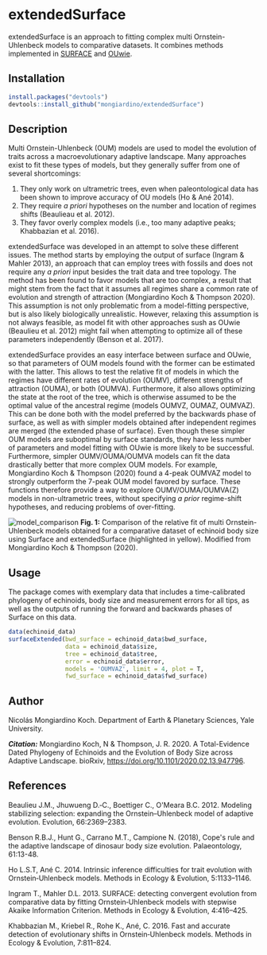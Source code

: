# extendedSurface
extendedSurface is an approach to fitting complex multi Ornstein-Uhlenbeck models to comparative datasets. It combines methods implemented in [SURFACE](https://www.otago.ac.nz/ecoevotago/code/surface.html) and [OUwie](https://www.jeremybeaulieu.org/r.html).

## Installation
```R
install.packages("devtools")
devtools::install_github("mongiardino/extendedSurface")
```

## Description
Multi Ornstein-Uhlenbeck (OUM) models are used to model the evolution of traits across a macroevolutionary adaptive landscape. Many approaches exist to fit these types of models, but they generally suffer from one of several shortcomings:
 1) They only work on ultrametric trees, even when paleontological data has been shown to improve accuracy of OU models (Ho & Ané 2014).
 2) They require *a priori* hypotheses on the number and location of regimes shifts (Beaulieau et al. 2012).
 3) They favor overly complex models (i.e., too many adaptive peaks; Khabbazian et al. 2016).
 
extendedSurface was developed in an attempt to solve these different issues. The method starts by employing the output of surface (Ingram & Mahler 2013), an approach that can employ trees with fossils and does not require any *a priori* input besides the trait data and tree topology. The method has been found to favor models that are too complex, a result that might stem from the fact that it assumes all regimes share a common rate of evolution and strength of attraction (Mongiardino Koch & Thompson 2020). This assumption is not only problematic from a model-fitting perspective, but is also likely biologically unrealistic. However, relaxing this assumption is not always feasible, as model fit with other approaches sush as OUwie (Beaulieu et al. 2012) might fail when attempting to optimize all of these parameters independently (Benson et al. 2017).

extendedSurface provides an easy interface between surface and OUwie, so that parameters of OUM models found with the former can be estimated with the latter. This allows to test the relative fit of models in which the regimes have different rates of evolution (OUMV), different strengths of attraction (OUMA), or both (OUMVA). Furthermore, it also allows optimizing the state at the root of the tree, which is otherwise assumed to be the optimal value of the ancestral regime (models OUMVZ, OUMAZ, OUMVAZ). This can be done both with the model preferred by the backwards phase of surface, as well as with simpler models obtained after independent regimes are merged (the extended phase of surface). Even though these simpler OUM models are suboptimal by surface standards, they have less number of parameters and model fitting with OUwie is more likely to be successful. Furthermore, simpler OUMV/OUMA/OUMVA models can fit the data drastically better that more complex OUM models. For example, Mongiardino Koch & Thompson (2020) found a 4-peak OUMVAZ model to strongly outperform the 7-peak OUM model favored by surface. These functions therefore provide a way to explore OUMV/OUMA/OUMVA(Z) models in non-ultrametric trees, without specifying *a prior* regime-shift hypotheses, and reducing problems of over-fitting.

![model_comparison](https://github.com/mongiardino/extendedSurface/blob/master/images/model_comparison.jpg)
**Fig. 1:** Comparison of the relative fit of multi Ornstein-Uhlenbeck models obtained for a comparative dataset of echinoid body size using Surface and extendedSurface (highlighted in yellow). Modified from Mongiardino Koch & Thompson (2020).

## Usage
The package comes with exemplary data that includes a time-calibrated phylogeny of echinoids, body size and measurement errors for all tips, as well as the outputs of running the forward and backwards phases of Surface on this data.
```R
data(echinoid_data)
surfaceExtended(bwd_surface = echinoid_data$bwd_surface,
                data = echinoid_data$size,
                tree = echinoid_data$tree,
                error = echinoid_data$error,
                models = 'OUMVAZ', limit = 4, plot = T,
                fwd_surface = echinoid_data$fwd_surface)
```

## Author
Nicolás Mongiardino Koch. Department of Earth & Planetary Sciences, Yale University.

**_Citation:_** Mongiardino Koch, N & Thompson, J. R. 2020. A Total-Evidence Dated Phylogeny of Echinoids and the Evolution of Body Size across Adaptive Landscape. bioRxiv, https://doi.org/10.1101/2020.02.13.947796.

## References
Beaulieu J.M., Jhuwueng D.‐C., Boettiger C., O'Meara B.C. 2012. Modeling stabilizing selection: expanding the Ornstein–Uhlenbeck model of adaptive evolution. Evolution, 66:2369–2383.

Benson R.B.J., Hunt G., Carrano M.T., Campione N. (2018), Cope's rule and the adaptive landscape of dinosaur body size evolution. Palaeontology, 61:13-48.

Ho L.S.T, Ané C. 2014. Intrinsic inference difficulties for trait evolution with Ornstein‐Uhlenbeck models. Methods in Ecology & Evolution, 5:1133–1146.

Ingram T., Mahler D.L. 2013. SURFACE: detecting convergent evolution from comparative data by fitting Ornstein‐Uhlenbeck models with stepwise Akaike Information Criterion. Methods in Ecology & Evolution, 4:416–425.

Khabbazian M., Kriebel R., Rohe K., Ané, C. 2016. Fast and accurate detection of evolutionary shifts in Ornstein‐Uhlenbeck models. Methods in Ecology & Evolution, 7:811–824.
